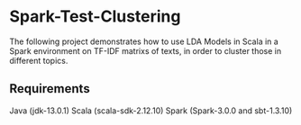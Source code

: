 # Spark-Test-Clustering

The following project demonstrates how to use LDA Models in Scala in a Spark environment on TF-IDF matrixs of texts,
in order to cluster those in different topics.

## Requirements
Java (jdk-13.0.1)
Scala (scala-sdk-2.12.10)
Spark (Spark-3.0.0 and sbt-1.3.10)